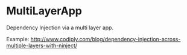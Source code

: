 # MultiLayerApp
Dependency Injection via a multi layer app.

Example:
http://www.codiply.com/blog/dependency-injection-across-multiple-layers-with-ninject/
